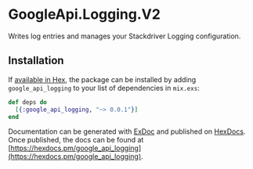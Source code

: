 # GoogleApi.Logging.V2

Writes log entries and manages your Stackdriver Logging configuration.

## Installation

If [available in Hex](https://hex.pm/docs/publish), the package can be installed
by adding `google_api_logging` to your list of dependencies in `mix.exs`:

```elixir
def deps do
  [{:google_api_logging, "~> 0.0.1"}]
end
```

Documentation can be generated with [ExDoc](https://github.com/elixir-lang/ex_doc)
and published on [HexDocs](https://hexdocs.pm). Once published, the docs can
be found at [https://hexdocs.pm/google_api_logging](https://hexdocs.pm/google_api_logging).
